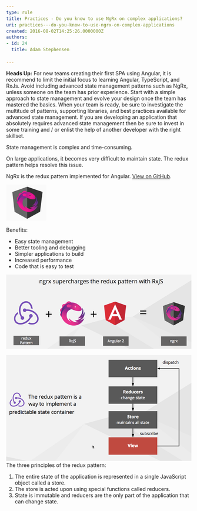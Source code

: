 ```yaml
---
type: rule
title: Practices - Do you know to use NgRx on complex applications?
uri: practices---do-you-know-to-use-ngrx-on-complex-applications
created: 2016-08-02T14:25:26.0000000Z
authors:
- id: 24
  title: Adam Stephensen

---
```


**Heads Up:**  For new teams creating their first SPA using Angular, it is recommend to limit the initial focus to learning Angular, TypeScript, and RxJs. Avoid including advanced state management patterns such as NgRx, unless someone on the team has prior experience. Start with a simple approach to state management and evolve your design once the team has mastered the basics. When your team is ready, be sure to investigate the multitude of patterns, supporting libraries, and best practices available for advanced state management. If you are developing an application that absolutely requires advanced state management then be sure to invest in some training and / or enlist the help of another developer with the right skillset.

State management is complex and time-consuming.

On large applications, it becomes very difficult to maintain state. The redux pattern helps resolve this issue.


NgRx is the redux pattern implemented for Angular.        [View on GitHub](https://github.com/ngrx).

  
![NgRx supercharges the redux pattern with RxJS](ngrx.png)

Benefits:

- Easy state management
- Better tooling and debugging
- Simpler applications to build
- Increased performance
- Code that is easy to test

 
![NgRx supercharges the redux pattern with RxJS](img1.png)

![The redux pattern is a way to implement a predictable state container](img2.png)
The three principles of the redux pattern:

1. The entire state of the application is represented in a single JavaScript object called a store.
2. The store is acted upon using special functions called reducers.
3. State is immutable and reducers are the only part of the application that can change state.
